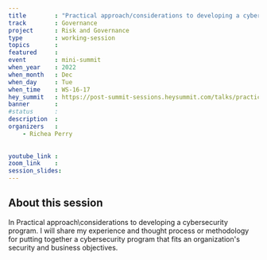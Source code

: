 ```yaml
---
title        : "Practical approach/considerations to developing a cybersecurity program"
track        : Governance
project      : Risk and Governance
type         : working-session
topics       : 
featured     :
event        : mini-summit
when_year    : 2022
when_month   : Dec
when_day     : Tue
when_time    : WS-16-17
hey_summit   : https://post-summit-sessions.heysummit.com/talks/practical-approachconsiderations-to-developing-a-cybersecurity-program/
banner       : 
#status      : 
description  :
organizers   :
    - Richea Perry
 
    
youtube_link : 
zoom_link    : 
session_slides:
---
```




## About this session
In Practical approach\considerations to developing a cybersecurity program. I will share my experience and thought process or methodology for putting together a cybersecurity program that fits an organization's security and business objectives. 
